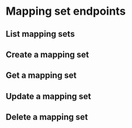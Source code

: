# Mapping set endpoints

## List mapping sets

## Create a mapping set

## Get a mapping set

## Update a mapping set

## Delete a mapping set